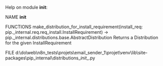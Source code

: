 Help on module __init__:

NAME
    __init__

FUNCTIONS
    make_distribution_for_install_requirement(install_req: pip._internal.req.req_install.InstallRequirement) -> pip._internal.distributions.base.AbstractDistribution
        Returns a Distribution for the given InstallRequirement

FILE
    d:\do\web\n8n_tests\projets\email_sender_1\projet\venv\lib\site-packages\pip\_internal\distributions\__init__.py


